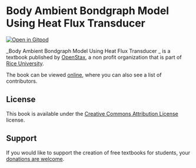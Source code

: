 # Body Ambient Bondgraph Model Using Heat Flux Transducer 

[![Open in Gitpod](https://gitpod.io/button/open-in-gitpod.svg)](https://gitpod.io/from-referrer/)

_Body Ambient Bondgraph Model Using Heat Flux Transducer _ is a textbook published by [OpenStax](https://openstax.org/), a non profit organization that is part of [Rice University](https://www.rice.edu/).

The book can be viewed [online](https://github.com/cnx-user-books/cnxbook-body-ambient-bondgraph-model-using-heat-flux-transducer/releases/latest), where you can also see a list of contributors.

## License
This book is available under the [Creative Commons Attribution License](./LICENSE) license.

## Support
If you would like to support the creation of free textbooks for students, your [donations are welcome](https://riceconnect.rice.edu/donation/support-openstax-banner).
